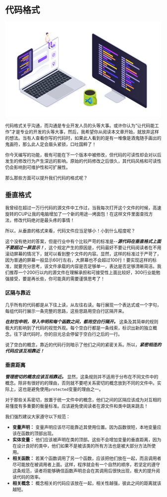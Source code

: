 # 代码格式

![code-format](../../images/format-code.webp)

代码格式关乎沟通，而沟通是专业开发人员的头等大事。或许你认为“让代码能工作”才是专业的开发的头等大事，然后，我希望你从阅读本文章开始，就放弃这样的想法。当有人查看你写的代码时，如果此人看到的是有一堆像是酒鬼随手画出的鬼画符，那么此人定会眉头紧锁，口吐国粹了！

你今天编写的功能，极有可能在下一个版本中被修改，但代码的可读性却会对以后发生的修改行为产生深远的影响。原始的代码修改之后很久，其代码风格和可读性仍会影响到可维护性和可扩展性。

那么那些方面可以提升我们代码的格式呢？

## 垂直格式

我曾经在超过一万行代码的源文件中工作过，当我每次打开这个文件的时候，高速旋转的CUP让我的电脑增加了一个新的用途--烤面包！在这样文件里面查找方法，修改代码绝对是最头疼的事情！

所以，从垂直的格式来看，代码文件应当足够小！小到什么程度呢？

这个没有绝对的答案，但是行业中有个比较严苛的标准是--***源代码在垂直格式上面不要超过一屏显示！***，这个规定产生的原因是，代码最好不要让代码阅读者在不用滚动屏幕的情况下，就可以看到整个文件的内容。显然，这样的标准过于严苛了，因为普通的屏幕一般显示60行左右，大屏幕也不会超过100行！要实现这样的标准，就要充分思考，该文件承载的内容是否足够单一，表达是否足够清晰简洁。我们推荐一个200行以内的源文件在理解承担和可接受性上面比较好，300行业能勉强接受，要是再长些，你可能真的需要谨慎思考了！

### 区隔与靠近

几乎所有的代码都是从下往上读，从左往右读。每行展现一个表达式或一个字句，每组代码行展示一条完整的思路，这些思路用空白行区隔开来。

***在封包申明，导入申明和每个函数之间，都用空白行隔开。*** 这条及其简单的规则极大的影响到了代码的视觉外观。每个空白行都是一条线索，标识出新的独立概念。往下读代码时，你的目光总会停留于空白行之后的一行。

说了空白的概念，靠近的代码行则暗示了他们之间的紧密关系。所以，***紧密相连的代码应该互相靠近！***

### 垂直距离

***管理密切的概念应该互相靠近。*** 显然，这条规则并不适用于分布在不同文件中的概念。除非有很好的的理由，否则就不要吧关系密切的概念放到不同的文件中。实际上，这也是避免使用`protected`变量的理由之一。

对于那些关系密切，放置于统一文件中的概念，他们之间的区隔应该成为对互相的易懂度有多重要的衡量标准。应该避免使阅读者在源文件和类中跳来跳去！

我们强烈建议大家遵守以下规范：
* **变量声明：** 变量声明应该尽可能靠近其使用位置。因为函数很短，本地变量应该在函数的顶部出现。
* **实体变量：** 他们应该被声明在类的顶部。这些不会增加变量的垂直距离，因为在设计良好的类中，他们如果不是被该类的所有方法也是被大部分方法所使用。
* **相关函数：** 若某个函数调用了另一个函数，应该把他们放在一起，而且调用者尽可能放在被调用者上面。这样，程序就会有一个自然的顺序，若坚定的遵守这条规范，读者将能够确信函数声明总会在其调用后很快出现，极大的提升阅读代码的效率。
* **相关概念：** 概念相关的代码应该放在一起，相关性越强，彼此之间的距离就该越短。



